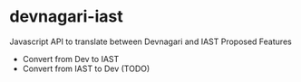 # devnagari-iast
Javascript API to translate between Devnagari and IAST
Proposed Features
* Convert from Dev to IAST
* Convert from IAST to Dev (TODO)
